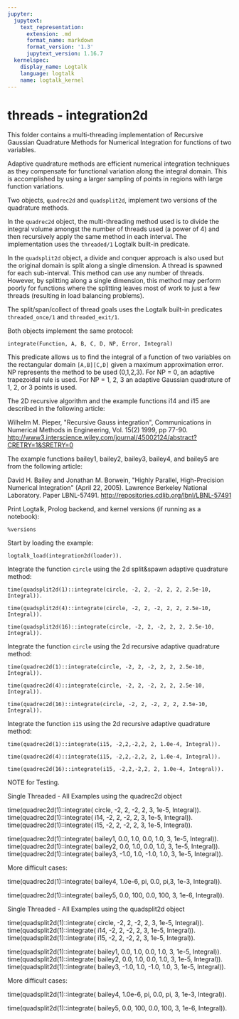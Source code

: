 ```yaml
---
jupyter:
  jupytext:
    text_representation:
      extension: .md
      format_name: markdown
      format_version: '1.3'
      jupytext_version: 1.16.7
  kernelspec:
    display_name: Logtalk
    language: logtalk
    name: logtalk_kernel
---
```


<!--
________________________________________________________________________

This file is part of Logtalk <https://logtalk.org/>  
SPDX-FileCopyrightText: 1998-2025 Paulo Moura <pmoura@logtalk.org>  
SPDX-License-Identifier: Apache-2.0

Licensed under the Apache License, Version 2.0 (the "License");
you may not use this file except in compliance with the License.
You may obtain a copy of the License at

    http://www.apache.org/licenses/LICENSE-2.0

Unless required by applicable law or agreed to in writing, software
distributed under the License is distributed on an "AS IS" BASIS,
WITHOUT WARRANTIES OR CONDITIONS OF ANY KIND, either express or implied.
See the License for the specific language governing permissions and
limitations under the License.
________________________________________________________________________
-->

# threads - integration2d

This folder contains a multi-threading implementation of Recursive Gaussian 
Quadrature Methods for Numerical Integration for functions of two variables.

Adaptive quadrature methods are efficient numerical integration techniques
as they compensate for functional variation along the integral domain. This
is accomplished by using a larger sampling of points in regions with large 
function variations.

Two objects, `quadrec2d` and `quadsplit2d`, implement two versions of the 
quadrature methods.

In the `quadrec2d` object, the multi-threading method used is to divide 
the integral volume amongst the number of threads used (a power of 4) and 
then recursively apply the same method in each interval. The implementation 
uses the `threaded/1` Logtalk built-in predicate.

In the `quadsplit2d` object, a divide and conquer approach is also used but 
the original domain is split along a single dimension. A thread is spawned 
for each sub-interval. This method can use any number of threads. However, 
by splitting along a single dimension, this method may perform poorly for 
functions where the splitting leaves most of work to just a few threads 
(resulting in load balancing problems).

The split/span/collect of thread goals uses the Logtalk built-in predicates 
`threaded_once/1` and `threaded_exit/1`.

Both objects implement the same protocol:

	integrate(Function, A, B, C, D, NP, Error, Integral)

This predicate allows us to find the integral of a function of two variables 
on the rectangular domain `[A,B][C,D]` given a maximum approximation error.
NP represents the method to be used (0,1,2,3). For NP = 0, an adaptive 
trapezoidal rule is used. For NP = 1, 2, 3 an adaptive Gaussian quadrature of
1, 2, or 3 points is used.


The 2D recursive algorithm and the example functions i14 and i15 are described
in the following article:

Wilhelm M. Pieper, "Recursive Gauss integration",
Communications in Numerical Methods in Engineering, Vol. 15(2) 1999, pp 77-90.
http://www3.interscience.wiley.com/journal/45002124/abstract?CRETRY=1&SRETRY=0

The example functions bailey1, bailey2, bailey3, bailey4, and bailey5 are from
the following article:

David H. Bailey and Jonathan M. Borwein, 
"Highly Parallel, High-Precision Numerical Integration" (April 22, 2005).
Lawrence Berkeley National Laboratory. Paper LBNL-57491.
http://repositories.cdlib.org/lbnl/LBNL-57491

Print Logtalk, Prolog backend, and kernel versions (if running as a notebook):

```logtalk
%versions
```

Start by loading the example:

```logtalk
logtalk_load(integration2d(loader)).
```

Integrate the function `circle` using the 2d split&spawn adaptive quadrature method:

```logtalk
time(quadsplit2d(1)::integrate(circle, -2, 2, -2, 2, 2, 2.5e-10, Integral)).
```

<!--
% 35,302,093 inferences, 19.83 CPU in 20.52 seconds (97% CPU, 1780237 Lips)
Integral = -21.3333.
-->

```logtalk
time(quadsplit2d(4)::integrate(circle, -2, 2, -2, 2, 2, 2.5e-10, Integral)).
```

<!--
% 119 inferences, 20.27 CPU in 5.57 seconds (364% CPU, 6 Lips)
Integral = -21.3333.
-->

```logtalk
time(quadsplit2d(16)::integrate(circle, -2, 2, -2, 2, 2, 2.5e-10, Integral)).
```

<!--
% 383 inferences, 84.60 CPU in 13.53 seconds (625% CPU, 5 Lips)
Integral = -21.3333.
-->

Integrate the function `circle` using the 2d recursive adaptive quadrature method:

```logtalk
time(quadrec2d(1)::integrate(circle, -2, 2, -2, 2, 2, 2.5e-10, Integral)).
```

<!--
% 35,302,078 inferences, 19.90 CPU in 20.59 seconds (97% CPU, 1773974 Lips)
Integral = -21.3333.
-->

```logtalk
time(quadrec2d(4)::integrate(circle, -2, 2, -2, 2, 2, 2.5e-10, Integral)).
```

<!--
% 229 inferences, 20.28 CPU in 5.56 seconds (365% CPU, 11 Lips)
Integral = -21.3333.
-->

```logtalk
time(quadrec2d(16)::integrate(circle, -2, 2, -2, 2, 2, 2.5e-10, Integral)).
```

<!--
% 228 inferences, 21.14 CPU in 3.40 seconds (622% CPU, 11 Lips)
Integral = -21.3333.
-->

Integrate the function `i15` using the 2d recursive adaptive quadrature method:

```logtalk
time(quadrec2d(1)::integrate(i15, -2,2,-2,2, 2, 1.0e-4, Integral)).
```

<!--
% 4,754,844 inferences, 2.71 CPU in 2.82 seconds (96% CPU, 1754555 Lips)
Integral = 7.73592.
-->

```logtalk
time(quadrec2d(4)::integrate(i15, -2,2,-2,2, 2, 1.0e-4, Integral)).
```

<!--
% 229 inferences, 2.77 CPU in 0.77 seconds (360% CPU, 83 Lips)
Integral = 7.73592.
-->

```logtalk
time(quadrec2d(16)::integrate(i15, -2,2,-2,2, 2, 1.0e-4, Integral)).
```

<!--
% 229 inferences, 2.88 CPU in 0.51 seconds (562% CPU, 80 Lips)
Integral = 7.73592.
-->

NOTE for Testing.

Single Threaded - All Examples using the quadrec2d object

time(quadrec2d(1)::integrate( circle, 	-2, 2, -2, 2, 3, 1e-5, Integral)).
time(quadrec2d(1)::integrate( i14,	 	-2, 2, -2, 2, 3, 1e-5, Integral)).
time(quadrec2d(1)::integrate( i15,	 	-2, 2, -2, 2, 3, 1e-5, Integral)).

time(quadrec2d(1)::integrate( bailey1, 0.0, 1.0, 0.0, 1.0, 3, 1e-5, Integral)).
time(quadrec2d(1)::integrate( bailey2, 0.0, 1.0, 0.0, 1.0, 3, 1e-5, Integral)).
time(quadrec2d(1)::integrate( bailey3, -1.0, 1.0, -1.0, 1.0, 3, 1e-5, Integral)).


More difficult cases:

time(quadrec2d(1)::integrate( bailey4, 1.0e-6, pi, 0.0, pi,3, 1e-3, Integral)).

time(quadrec2d(1)::integrate( bailey5, 0.0, 100, 0.0, 100, 3, 1e-6, Integral)).


Single Threaded - All Examples using the quadsplit2d object

time(quadsplit2d(1)::integrate( circle, 	-2, 2, -2, 2, 3, 1e-5, Integral)).
time(quadsplit2d(1)::integrate( i14,	 	-2, 2, -2, 2, 3, 1e-5, Integral)).
time(quadsplit2d(1)::integrate( i15,	 	-2, 2, -2, 2, 3, 1e-5, Integral)).

time(quadsplit2d(1)::integrate( bailey1, 0.0, 1.0, 0.0, 1.0, 3, 1e-5, Integral)).
time(quadsplit2d(1)::integrate( bailey2, 0.0, 1.0, 0.0, 1.0, 3, 1e-5, Integral)).
time(quadsplit2d(1)::integrate( bailey3, -1.0, 1.0, -1.0, 1.0, 3, 1e-5, Integral)).


More difficult cases:

time(quadsplit2d(1)::integrate( bailey4, 1.0e-6, pi, 0.0, pi, 3, 1e-3, Integral)).

time(quadsplit2d(1)::integrate( bailey5, 0.0, 100, 0.0, 100, 3, 1e-6, Integral)).
